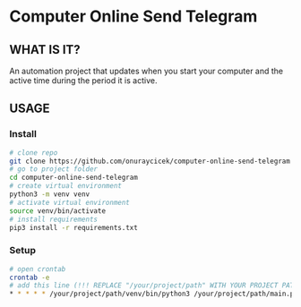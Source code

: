 # Computer Online Send Telegram

## WHAT IS IT?
An automation project that updates when you start your computer and the active time during the period it is active.

## USAGE

### Install

```bash
# clone repo
git clone https://github.com/onuraycicek/computer-online-send-telegram
# go to project folder
cd computer-online-send-telegram
# create virtual environment
python3 -m venv venv
# activate virtual environment
source venv/bin/activate
# install requirements
pip3 install -r requirements.txt
```

### Setup

```bash
# open crontab
crontab -e
# add this line (!!! REPLACE "/your/project/path" WITH YOUR PROJECT PATH !!!)
* * * * * /your/project/path/venv/bin/python3 /your/project/path/main.py
```